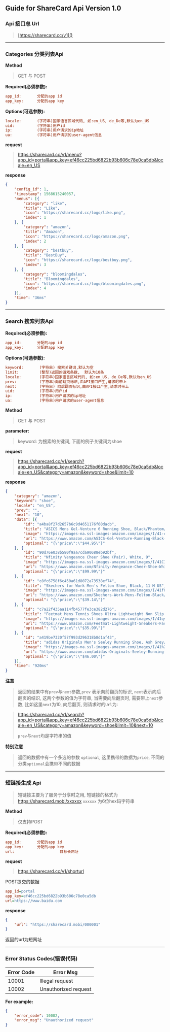 ## Guide for ShareCard Api Version 1.0

### Api 接口总 Url

> [https://sharecard.cc/v1]()

---

### Categories 分类列表Api

**Method**

> GET 与 POST

**Required(必须参数):**

```ini
app_id:       分配的app id
app_key:      分配的app key
```
**Options(可选参数):**

```ini
locale:       (字符串)国家语言区域代码, 如:en_US, de_De等,默认为en_US
uid:          (字符串)用户id
ip:           (字符串)用户请求的ip地址
ua:           (字符串)用户请求的user-agent信息
```
**request**

> https://sharecard.cc/v1/menu?app_id=portal&app_key=ef46cc225bd6822b93b606c78e0ca5db&locale=en_US

**response**

```json
{
	"config_id": 1,
	"timestamp": 1568615240057,
	"menus": [{
		"category": "like",
		"title": "Like",
		"icon": "https://sharecard.cc/logo/like.png",
		"index": 1
	}, {
		"category": "amazon",
		"title": "Amazon",
		"icon": "https://sharecard.cc/logo/amazon.png",
		"index": 2
	}, {
		"category": "bestbuy",
		"title": "BestBuy",
		"icon": "https://sharecard.cc/logo/bestbuy.png",
		"index": 3
	}, {
		"category": "bloomingdales",
		"title": "Bloomingdales",
		"icon": "https://sharecard.cc/logo/bloomingdales.png",
		"index": 4
	}],
	"time": "36ms"
}
```

---

### Search 搜索列表Api

**Required(必须参数):**

```ini
app_id:       分配的app id
app_key:      分配的app key
```


**Options(可选参数):**

```ini
keyword:       (字符串) 搜索关键词,默认为空
limit:         (整型)返回的游戏条数,  默认为10条
locale:        (字符串)国家语言区域代码, 如:en_US, de_De等,默认为en_US
prev:          (字符串)向前翻页标识,由API接口产生,请求时带上
next:          (字符串) 向后翻页标识,由API接口产生,请求时带上
uid:           (字符串)用户id
ip:            (字符串)用户请求的ip地址
ua:            (字符串)用户请求的user-agent信息
```

**Method**

> GET 与 POST

**parameter:**

> keyword: 为搜索的关键词, 下面的例子关键词为shoe

**request**

> https://sharecard.cc/v1/search?app_id=portal&app_key=ef46cc225bd6822b93b606c78e0ca5db&locale=en_US&category=amazon&keyword=shoe&limit=10

**response**

```json
{
	"category": "amazon",
	"keyword": "shoe",
	"locale": "en_US",
	"prev": "",
	"next": "10",
	"data": [{
		"id": "a4ba8f27d2657b6c9d4651176f60dacb",
		"title": "ASICS Mens Gel-Venture 6 Running Shoe, Black/Phantom/Mid Grey, 10.5 D(M) US",
		"image": "https://images-na.ssl-images-amazon.com/images/I/41-cQauRfpL.jpg",
		"url": "https://www.amazon.com/ASICS-Gel-Venture-Running-Black-Phantom/dp/B01N8PMBK9?psc=1&SubscriptionId=AKIAJ255YN3UDQTSJM4Q&tag=umewebagus-20&linkCode=xm2&camp=2025&creative=165953&creativeASIN=B01N8PMBK9",
		"optional": "{\"price\":\"$44.95\"}"
	}, {
		"id": "90d76e038b580f9aa7cda90688eb92bf",
		"title": "Nfinity Vengeance Cheer Shoe (Pair), White, 9",
		"image": "https://images-na.ssl-images-amazon.com/images/I/41C1pGnB5jL.jpg",
		"url": "https://www.amazon.com/Nfinity-Vengeance-Cheer-Shoe-White/dp/B006WAFGT2?psc=1&SubscriptionId=AKIAJ255YN3UDQTSJM4Q&tag=umewebagus-20&linkCode=xm2&camp=2025&creative=165953&creativeASIN=B006WAFGT2",
		"optional": "{\"price\":\"$99.99\"}"
	}, {
		"id": "c8fc6758f6c450a61d8072a73538ef74",
		"title": "Skechers for Work Men's Felton Shoe, Black, 11 M US",
		"image": "https://images-na.ssl-images-amazon.com/images/I/41fOKbB6%2BzL.jpg",
		"url": "https://www.amazon.com/Skechers-Work-Mens-Felton-Black/dp/B00HSX6YWA?psc=1&SubscriptionId=AKIAJ255YN3UDQTSJM4Q&tag=umewebagus-20&linkCode=xm2&camp=2025&creative=165953&creativeASIN=B00HSX6YWA",
		"optional": "{\"price\":\"$39.14\"}"
	}, {
		"id": "c7a22f435aa114fb4577fe3ce382d276",
		"title": "Feetmat Mens Tennis Shoes Ultra Lightweight Non Slip Sport Shoes Slip-On Sneakers for Boys Fashion Shoes Black Running Shoes Black 10M",
		"image": "https://images-na.ssl-images-amazon.com/images/I/41qs-boGF2L.jpg",
		"url": "https://www.amazon.com/Feetmat-Lightweight-Sneakers-Fashion-Running/dp/B07LBM8PVP?psc=1&SubscriptionId=AKIAJ255YN3UDQTSJM4Q&tag=umewebagus-20&linkCode=xm2&camp=2025&creative=165953&creativeASIN=B07LBM8PVP",
		"optional": "{\"price\":\"$35.99\"}"
	}, {
		"id": "a419be7320f57f993d296318b8d1af43",
		"title": "adidas Originals Men's Seeley Running Shoe, Ash Grey/White/Black, 10.5 M US",
		"image": "https://images-na.ssl-images-amazon.com/images/I/41%2Br6RzujIL.jpg",
		"url": "https://www.amazon.com/adidas-Originals-Seeley-Running-White/dp/B0106JK7S4?psc=1&SubscriptionId=AKIAJ255YN3UDQTSJM4Q&tag=umewebagus-20&linkCode=xm2&camp=2025&creative=165953&creativeASIN=B0106JK7S4",
		"optional": "{\"price\":\"$46.00\"}"
	}],
	"time": "920ms"
}
```

**注意**

>  返回的结果中有`prev`与`next`参数,`prev` 表示向前翻页的标识, `next`表示向后翻页的结识, 这两个参数的值为字符串, 当需要向后翻页时, 需要带上`next`参数, 比如这里`next`为10, 向后翻页, 则请求时的`Url`为:

>  https://sharecard.cc/v1/search?app_id=portal&app_key=ef46cc225bd6822b93b606c78e0ca5db&locale=en_US&category=amazon&keyword=shoe&limit=10&next=10 
>  
>  `prev`与`next`均是字符串的值

**特别注意**

> 返回的数据中有一个多选的参数 `optional`, 这里携带的数据为`price`, 不同的分类`optional`会携带不同的数据

---

###  短链接生成 Api

> 短链接主要为了服务于分享时之用, 短链接的格式为 https://sharecard.mobi/xxxxxx `xxxxxx` 为6位hex码字符串

**Method**

> 仅支持POST

**Required(必须参数):**

```ini
app_id:       分配的app id
app_key:      分配的app key
url:					目标长网址
```

**request**

> https://sharecard.cc/v1/shorturl

POST提交的数据

```ini
app_id=portal
app_key=ef46cc225bd6822b93b606c78e0ca5db
url=https://www.baidu.com
```

**response**

```json
{
	"url": "https://sharecard.mobi/000001"
}
```

返回的url为短网址

---

### Error Status Codes(错误代码)

| **Error Code** | **Error Msg**          |
| -------------- | ---------------------- |
| 10001          | Illegal   request      |
| 10002          | Unauthorized   request |

**For example:**

```json
{
	"error_code": 10002,
	"error_msg": "Unauthorized request"
}
```
